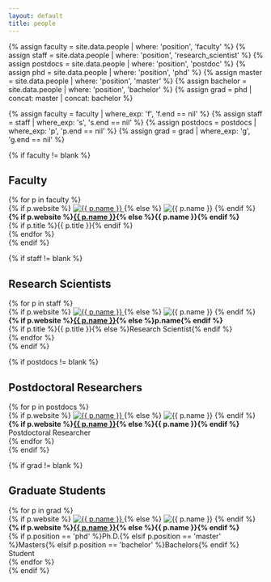 ```yaml
---
layout: default
title: people
---
```


{% assign faculty = site.data.people | where: 'position', 'faculty' %}
{% assign staff = site.data.people | where: 'position', 'research_scientist' %}
{% assign postdocs = site.data.people | where: 'position', 'postdoc' %}
{% assign phd = site.data.people | where: 'position', 'phd' %}
{% assign master = site.data.people | where: 'position', 'master' %}
{% assign bachelor = site.data.people | where: 'position', 'bachelor' %}
{% assign grad = phd | concat: master | concat: bachelor %}

{% assign faculty = faculty | where_exp: 'f', 'f.end == nil' %}
{% assign staff = staff | where_exp: 's', 's.end == nil' %}
{% assign postdocs = postdocs | where_exp: 'p', 'p.end == nil' %}
{% assign grad = grad | where_exp: 'g', 'g.end == nil' %}

<div class="people">

{% if faculty != blank %}
<h2>Faculty</h2>
<div class="row">
{% for p in faculty %}
<div class="col">
{% if p.website %}
<a href="{{ p.website }}">
  <img src="img/people/{% if p.img %}{{ p.img }}{% else %}default.png{% endif %}" alt="{{ p.name }}"/>
</a>
{% else %}
  <img src="img/people/{% if p.img %}{{ p.img }}{% else %}default.png{% endif %}" alt="{{ p.name }}"/>
{% endif %}
<br/>
<b>{% if p.website %}<a href="{{ p.website }}">{{ p.name }}</a>{% else %}{{ p.name }}{% endif %}</b>
<br/>
{% if p.title %}{{ p.title }}{% endif %}
</div>
{% endfor %}
</div>
{% endif %}

{% if staff != blank %}
<h2>Research Scientists</h2>
<div class="row">
{% for p in staff %}
<div class="col">
{% if p.website %}
<a href="{{ p.website }}">
  <img src="img/people/{% if p.img %}{{ p.img }}{% else %}default.png{% endif %}" alt="{{ p.name }}"/>
</a>
{% else %}
  <img src="img/people/{% if p.img %}{{ p.img }}{% else %}default.png{% endif %}" alt="{{ p.name }}"/>
{% endif %}
<br/>
<b>{% if p.website %}<a href="{{ p.website }}">{{ p.name }}</a>{% else %}p.name{% endif %}</b>
<br/>
{% if p.title %}{{ p.title }}{% else %}Research Scientist{% endif %}
</div>
{% endfor %}
</div>
{% endif %}

{% if postdocs != blank %}
<h2>Postdoctoral Researchers</h2>
<div class="row">
{% for p in postdocs %}
<div class="col">
{% if p.website %}
<a href="{{ p.website }}">
  <img src="img/people/{% if p.img %}{{ p.img }}{% else %}default.png{% endif %}" alt="{{ p.name }}"/>
</a>
{% else %}
  <img src="img/people/{% if p.img %}{{ p.img }}{% else %}default.png{% endif %}" alt="{{ p.name }}"/>
{% endif %}
<br/>
<b>{% if p.website %}<a href="{{ p.website }}">{{ p.name }}</a>{% else %}{{ p.name }}{% endif %}</b>
<br/>
Postdoctoral Researcher
</div>
{% endfor %}
</div>
{% endif %}

{% if grad != blank %}
<h2>Graduate Students</h2>
<div class="row">
{% for p in grad %}
<div class="col">
{% if p.website %}
<a href="{{ p.website }}">
  <img src="img/people/{% if p.img %}{{ p.img }}{% else %}default.png{% endif %}" alt="{{ p.name }}"/>
</a>
{% else %}
  <img src="img/people/{% if p.img %}{{ p.img }}{% else %}default.png{% endif %}" alt="{{ p.name }}"/>
{% endif %}
<br/>
<b>{% if p.website %}<a href="{{ p.website }}">{{ p.name }}</a>{% else %}{{ p.name }}{% endif %}</b>
<br/>
{% if p.position == 'phd' %}Ph.D.{% elsif p.position == 'master' %}Masters{% elsif p.position == 'bachelor' %}Bachelors{% endif %} Student
</div>
{% endfor %}
</div>
{% endif %}

</div>
